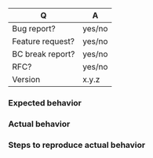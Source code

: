 | Q                | A
| ---------------- | -----
| Bug report?      | yes/no
| Feature request? | yes/no
| BC break report? | yes/no
| RFC?             | yes/no
| Version          | x.y.z

<!--
- Please fill in this template according to your issue.
- For support request or how-tos, visit URL
- Otherwise, replace this comment by the description of your issue.
-->

### Expected behavior

### Actual behavior

### Steps to reproduce actual behavior
